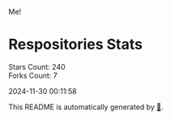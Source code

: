 Me!

# Respositories Stats
Stars Count: 240  
Forks Count: 7

2024-11-30 00:11:58  

This README is automatically generated by [🐰](https://github.com/rnitta/rnitta).

